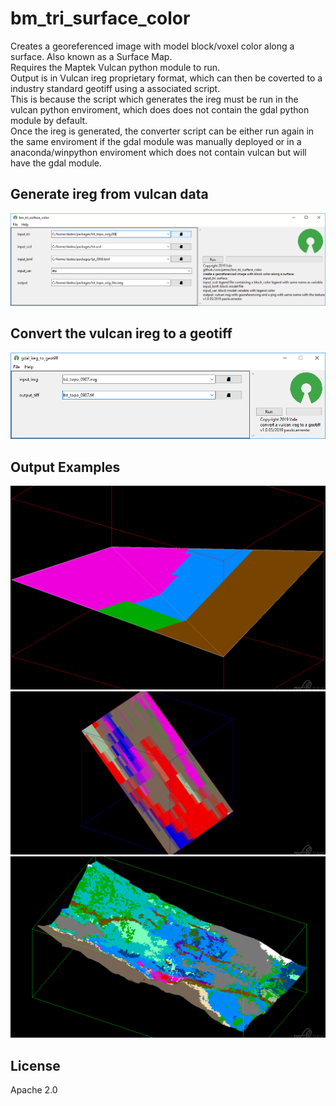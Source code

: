 # bm_tri_surface_color
Creates a georeferenced image with model block/voxel color along a surface. Also known as a Surface Map.    
Requires the Maptek Vulcan python module to run.  
Output is in Vulcan ireg proprietary format, which can then be coverted to a industry standard geotiff using a associated script.  
This is because the script which generates the ireg must be run in the vulcan python enviroment, which does does not contain the gdal python module by default.  
Once the ireg is generated, the converter script can be either run again in the same enviroment if the gdal module was manually deployed or in a anaconda/winpython enviroment which does not contain vulcan but will have the gdal module.  


## Generate ireg from vulcan data
![screenshot2](https://github.com/pemn/bm_tri_surface_color/blob/master/assets/screenshot2.png)

## Convert the vulcan ireg to a geotiff
![screenshot1](https://github.com/pemn/bm_tri_surface_color/blob/master/assets/screenshot1.png)

## Output Examples
![dump0000](https://github.com/pemn/bm_tri_surface_color/blob/master/assets/dump0000.png)  
![dump0001](https://github.com/pemn/bm_tri_surface_color/blob/master/assets/dump0001.png)
![dump0002](https://github.com/pemn/bm_tri_surface_color/blob/master/assets/dump0002.png)

## License
Apache 2.0
